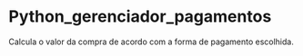 # Python_gerenciador_pagamentos
Calcula o valor da compra de acordo com a forma de pagamento escolhida.
